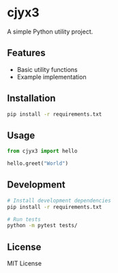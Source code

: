 # cjyx3

A simple Python utility project.

## Features

- Basic utility functions
- Example implementation

## Installation

```bash
pip install -r requirements.txt
```

## Usage

```python
from cjyx3 import hello

hello.greet("World")
```

## Development

```bash
# Install development dependencies
pip install -r requirements.txt

# Run tests
python -m pytest tests/
```

## License

MIT License
